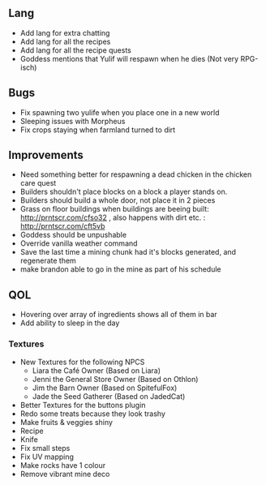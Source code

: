 ## Lang
- Add lang for extra chatting
- Add lang for all the recipes
- Add lang for all the recipe quests
- Goddess mentions that Yulif will respawn when he dies (Not very RPG-isch)

## Bugs
- Fix spawning two yulife when you place one in a new world
- Sleeping issues with Morpheus
- Fix crops staying when farmland turned to dirt

## Improvements
- Need something better for respawning a dead chicken in the chicken care quest
- Builders shouldn't place blocks on a block a player stands on.
- Builders should build a whole door, not place it in 2 pieces
- Grass on floor buildings when buildings are beeing built: http://prntscr.com/cfso32 , also happens with dirt etc. : http://prntscr.com/cft5vb
- Goddess should be unpushable
- Override vanilla weather command
- Save the last time a mining chunk had it's blocks generated, and regenerate them
- make brandon able to go in the mine as part of his schedule

## QOL
- Hovering over array of ingredients shows all of them in bar
- Add ability to sleep in the day

### Textures
- New Textures for the following NPCS
    - Liara the Café Owner              (Based on Liara)
    - Jenni the General Store Owner     (Based on Othlon)
    - Jim the Barn Owner                (Based on SpitefulFox)
    - Jade the Seed Gatherer            (Based on JadedCat)
- Better Textures for the buttons plugin
- Redo some treats because they look trashy
- Make fruits & veggies shiny
- Recipe
- Knife
- Fix small steps 
- Fix UV mapping
- Make rocks have 1 colour
- Remove vibrant mine deco